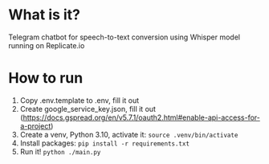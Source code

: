 # What is it?

Telegram chatbot for speech-to-text conversion using Whisper model running on Replicate.io

# How to run

1. Copy .env.template to .env, fill it out
2. Create google_service_key.json, fill it out (https://docs.gspread.org/en/v5.7.1/oauth2.html#enable-api-access-for-a-project)
3. Create a venv, Python 3.10, activate it: `source .venv/bin/activate`
4. Install packages: `pip install -r requirements.txt`
5. Run it! `python ./main.py`
